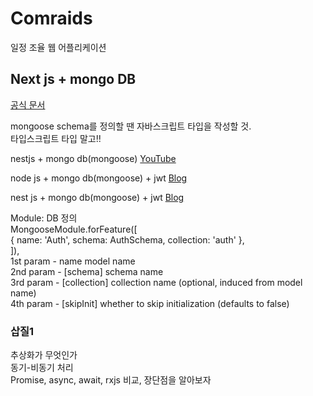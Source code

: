 # Comraids

일정 조율 웹 어플리케이션

## Next js + mongo DB

[공식 문서](https://docs.nestjs.com/techniques/mongodb)

mongoose schema를 정의할 땐 자바스크립트 타입을 작성할 것. <br/>
타입스크립트 타입 말고!!<br/>

nestjs + mongo db(mongoose)
[YouTube](https://youtu.be/PqZY-L2EgC0)

node js + mongo db(mongoose) + jwt
[Blog](https://www.bezkoder.com/node-js-mongodb-auth-jwt/)

nest js + mongo db(mongoose) + jwt
[Blog](https://mohaned-benmansour.medium.com/jwt-authentication-using-node-nestjs-mongoose-passport-ionic5-part1-bd07becc7a52)

Module: DB 정의<br/>
MongooseModule.forFeature([<br/>
{ name: 'Auth', schema: AuthSchema, collection: 'auth' },<br/>
]),<br/>
1st param - name <String> model name<br/>
2nd param - [schema] <Schema> schema name<br/>
3rd param - [collection] <String> collection name (optional, induced from model name)<br/>
4th param - [skipInit] <Boolean> whether to skip initialization (defaults to false)<br/>

### 삽질1

추상화가 무엇인가<br/>
동기-비동기 처리<br/>
Promise, async, await, rxjs 비교, 장단점을 알아보자

